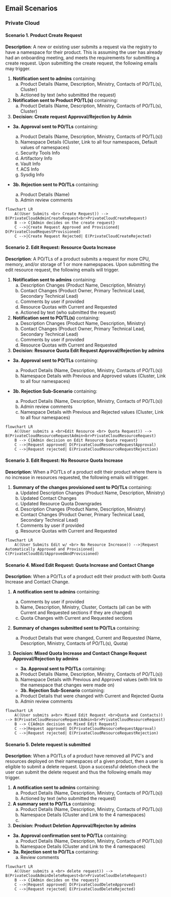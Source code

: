 ## Email Scenarios

### Private Cloud

#### Scenario 1. Product Create Request

**Description**: A new or existing user submits a request via the registry to have a namespace for their product.
This is assuming the user has already had an onboarding meeting, and meets the requirements for submitting a create request. Upon submitting the create request, the following emails may trigger.

1. **Notification sent to admins** containing:
   <ol type="a">
     <li>Product Details (Name, Description, Ministry, Contacts of PO/TL(s), Cluster)</li>
     <li>Actioned by text (who submitted the request)</li>
   </ol>
2. **Notification sent to Product PO/TL(s)** containing:
    <ol type="a">
      <li>Product Details (Name, Description, Ministry, Contacts of PO/TL(s), Cluster)</li>
   </ol>
3. **Decision: Create request Approval/Rejection by Admin**

- **3a. Approval sent to PO/TLs** containing:
   <ol type="a">
      <li>Product Details (Name, Description, Ministry, Contacts of PO/TL(s))</li>
      <li>Namespace Details (Cluster, Link to all four namespaces, Default values of namespaces)</li>
      <li>Security Tools Info</li>
      <li>Artifactory Info</li>
      <li>Vault Info</li>
      <li>ACS Info</li>
      <li>Sysdig Info</li>
   </ol>

- **3b. Rejection sent to PO/TLs** containing:
   <ol type="a">
      <li>Product Details (Name)</li>
      <li>Admin review comments</li>
   </ol>

```mermaid
flowchart LR
    A((User Submits <br> Create Request)) --> B(PrivateCloudAdminCreateRequest<br>PrivateCloudCreateRequest)
    B --> C{Admin decides on the create request}
    C -->|Create Request Approved and Provisioned| D(PrivateCloudRequestProvisioned)
    C -->|Create Request Rejected| E(PrivateCloudCreateRejected)
```

#### Scenario 2. Edit Request: Resource Quota Increase

**Description**: A PO/TLs of a product submits a request for more CPU, memory, and/or storage of 1 or more namepspaces. Upon submitting the edit resource request, the following emails will trigger.

1. **Notification sent to admins** containing:
   <ol type="a">
     <li>Description Changes (Product Name, Description, Ministry)</li>
     <li>Contact Changes (Product Owner, Primary Technical Lead, Secondary Technical Lead)</li>
     <li>Comments by user if provided</li>
     <li>Resource Quotas with Current and Requested</li>
     <li>Actioned by text (who submitted the request)</li>
   </ol>
2. **Notification sent to PO/TL(s)** containing:
   <ol type="a">
     <li>Description Changes (Product Name, Description, Ministry)</li>
     <li>Contact Changes (Product Owner, Primary Technical Lead, Secondary Technical Lead)</li>
     <li>Comments by user if provided</li>
     <li>Resource Quotas with Current and Requested</li>
   </ol>
3. **Decision: Resource Quota Edit Request Approval/Rejection by admins**

- **3a. Approval sent to PO/TLs** containing:
   <ol type="a">
      <li>Product Details (Name, Description, Ministry, Contacts of PO/TL(s))</li>
      <li>Namespace Details with Previous and Approved values (Cluster, Link to all four namespaces)</li>
      </ol>

- **3b. Rejection Sub-Scenario** containing:
   <ol type="a">
      <li>Product Details (Name, Description, Ministry, Contacts of PO/TL(s))</li>
      <li>Admin review comments</li>
      <li>Namespace Details with Previous and Rejected values (Cluster, Link to all four namespaces)</li>
   </ol>

```mermaid
flowchart LR
    A((User submits a <br>Edit Resource <br> Quota Request)) --> B(PrivateCloudResourceRequestAdmin<br>PrivateCloudResourceRequest)
    B --> C{Admin decision on Edit Resource Quota request}
    C -->|Request approved| D(PrivateCloudResourceRequestApproval)
    C -->|Request rejected| E(PrivateCloudResourceRequestRejection)
```

#### Scenario 3. Edit Request: No Resource Quota Increase

**Description**: When a PO/TLs of a product edit their product where there is no increase in resources requested, the following emails will trigger.

1. **Summary of the changes provisioned sent to PO/TLs** containing:
   <ol type="a">
     <li>Updated Description Changes (Product Name, Description, Ministry)</li>
     <li>Updated Contact Changes</li>
     <li>Updated Resource Quota Downgrades</li>
      <li>Description Changes (Product Name, Description, Ministry)</li>
     <li>Contact Changes (Product Owner, Primary Technical Lead, Secondary Technical Lead)</li>
     <li>Comments by user if provided</li>
     <li>Resource Quotas with Current and Requested</li>
   </ol>

```mermaid
flowchart LR
    A((User Submits Edit w/ <br> No Resource Increase)) -->|Request Automatically Approved and Provisioned| C(PrivateCloudEditApprovedAndProvisioned)

```

#### Scenario 4. Mixed Edit Request: Quota Increase and Contact Change

**Description**: When a PO/TLs of a product edit their product with both Quota Increase and Contact Change.

1. **A notification sent to admins** containing:
    <ol type="a">
     <li>Comments by user if provided</li>
     <li>Name, Description, Ministry, Cluster, Contacts (all can be with Current and Requested sections if they are changed)</li>
     <li>Quota Changes with Current and Requested sections</li>
   </ol>

2. **Summary of changes submitted sent to PO/TLs** containing:
   <ol type="a">
      <li>Product Details that were changed, Current and Requested (Name, Description, Ministry, Contacts of PO/TL(s), Quota)</li>
   </ol>

3. **Decision: Mixed Quota Increase and Contact Change Request Approval/Rejection by admins**

   - **3a. Approval sent to PO/TLs** containing:
   <ol type="a">
      <li>Product Details (Name, Description, Ministry, Contacts of PO/TL(s))</li>
      <li>Namespace Details with Previous and Approved values (with link to the namespace that changes were made on)</li>
      </ol>

   - **3b. Rejection Sub-Scenario** containing:
   <ol type="a">
      <li>Product Details that were changed with Current and Rejected Quota</li>
      <li>Admin review comments</li>
   </ol>

```mermaid
flowchart LR
    A((User submits a<br> Mixed Edit Request <br>Quota and Contacts)) --> B(PrivateCloudResourceRequestAdmin<br>PrivateCloudResourceRequest)
    B --> C{Admin decision on Mixed Edit Request}
    C -->|Request approved| D(PrivateCloudResourceRequestApproval)
    C -->|Request rejected| E(PrivateCloudResourceRequestRejection)
```

#### Scenario 5. Delete request is submitted

**Description**: When a PO/TLs of a product have removed all PVC's and resources deployed on their namespaces of a given product, then a user is eligible to submit a delete request. Upon a successful deletion check the user can submit the delete request and thus the following emails may trigger.

1. **A notification sent to admins** containing:
   <ol type="a">
      <li>Product Details (Name, Description, Ministry, Contacts of PO/TL(s))</li>
      <li>Actioned by text (who submitted the request)</li>
   </ol>
2. **A summary sent to PO/TLs** containing:
   <ol type="a">
      <li>Product Details (Name, Description, Ministry, Contacts of PO/TL(s))</li>
      <li>Namespace Details (Cluster and Link to the 4 namespaces)<li>
   </ol>
3. **Decision: Product Deletion Approval/Rejecton by admins**

- **3a. Approval confirmation sent to PO/TLs** containing:
    <ol type="a">
      <li>Product Details (Name, Description, Ministry, Contacts of PO/TL(s))</li>
      <li>Namespace Details (Cluster and Link to the 4 namespaces)</li>
   </ol>
- **3a. Rejection sent to PO/TLs** containing:
    <ol type="a">
      <li>Review comments</li>
   </ol>

```mermaid
flowchart LR
    A((User submits a <br> delete request)) --> B(PrivateCloudAdminDeleteRequest<br>PrivateCloudDeleteRequest)
    B --> C{Admin decides on the request}
    C -->|Request approved| D(PrivateCloudDeleteApproved)
    C -->|Request rejected| E(PrivateCloudDeleteRejected)
```

